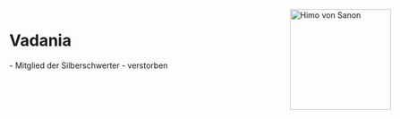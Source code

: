 # Vadania
<img src="https://s3.amazonaws.com/files.d20.io/images/267076825/bEmH4FFCamJQL_QU9A_LYA/max.png?1643119978" alt="Himo von Sanon" style="position:absolute;right:50px;top:50px" width="180">
- Mitglied der Silberschwerter
- verstorben